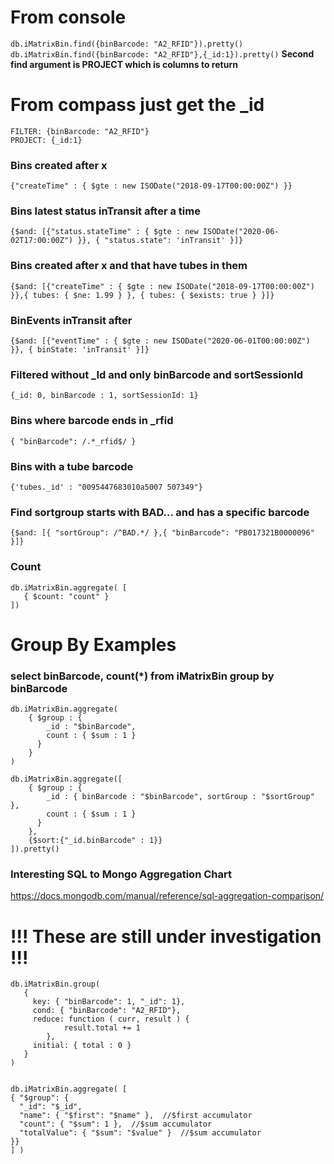 
# From console
`db.iMatrixBin.find({binBarcode: "A2_RFID"}).pretty()`
`db.iMatrixBin.find({binBarcode: "A2_RFID"},{_id:1}).pretty()`
**Second find argument is PROJECT which is columns to return**
 
# From compass just get the _id
`FILTER: {binBarcode: "A2_RFID"}`  
`PROJECT: {_id:1}`
 
### Bins created after x
`{"createTime" : { $gte : new ISODate("2018-09-17T00:00:00Z") }}`
 
### Bins latest status inTransit after a time
`{$and: [{"status.stateTime" : { $gte : new ISODate("2020-06-02T17:00:00Z") }}, { "status.state": 'inTransit' }]}` 
### Bins created after x and that have tubes in them
`{$and: [{"createTime" : { $gte : new ISODate("2018-09-17T00:00:00Z") }},{ tubes: { $ne: 1.99 } }, { tubes: { $exists: true } }]}` 
### BinEvents inTransit after 
`{$and: [{"eventTime" : { $gte : new ISODate("2020-06-01T00:00:00Z") }}, { binState: 'inTransit' }]}` 

### Filtered without _Id and only binBarcode and sortSessionId
`{_id: 0, binBarcode : 1, sortSessionId: 1}` 

### Bins where barcode ends in _rfid
`{ "binBarcode": /.*_rfid$/ }`
 
### Bins with a tube barcode
`{'tubes._id' : "0095447683010a5007 507349"}`
 
### Find sortgroup starts with BAD... and has a specific barcode
`{$and: [{ "sortGroup": /^BAD.*/ },{ "binBarcode": "PB017321B0000096" }]}`
 
### Count
```
db.iMatrixBin.aggregate( [
   { $count: "count" }
])
```
 
# Group By Examples
### select binBarcode, count(*) from iMatrixBin group by binBarcode
```
db.iMatrixBin.aggregate(
    { $group : { 
        _id : "$binBarcode",
        count : { $sum : 1 } 
      } 
    }
)    
 
db.iMatrixBin.aggregate([
    { $group : { 
        _id : { binBarcode : "$binBarcode", sortGroup : "$sortGroup" },
        count : { $sum : 1 } 
      } 
    },
    {$sort:{"_id.binBarcode" : 1}}
]).pretty()    
```

### Interesting SQL to Mongo Aggregation Chart 
https://docs.mongodb.com/manual/reference/sql-aggregation-comparison/
 
 
# !!! These are still under investigation !!!
```
db.iMatrixBin.group(
   {
     key: { "binBarcode": 1, "_id": 1},
     cond: { "binBarcode": "A2_RFID"},
     reduce: function ( curr, result ) { 
            result.total += 1
        },
     initial: { total : 0 }
   }
)
 
 
db.iMatrixBin.aggregate( [
{ "$group": {
  "_id": "$_id",
  "name": { "$first": "$name" },  //$first accumulator
  "count": { "$sum": 1 },  //$sum accumulator
  "totalValue": { "$sum": "$value" }  //$sum accumulator
}}
] )
```
